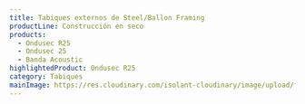 ```yaml
---
title: Tabiques externos de Steel/Ballon Framing
productLine: Construcción en seco
products:
  - Ondusec R25
  - Ondusec 25
  - Banda Acoustic
highlightedProduct: Ondusec R25
category: Tabiques
mainImage: https://res.cloudinary.com/isolant-cloudinary/image/upload/f_auto,q_auto:good/website-2021/solutions/isolant-aislantes-soluciones-construccion-en-seco-encabezado.jpg
---
```

